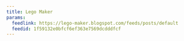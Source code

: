 ```yaml
---
title: Lego Maker
params:
  feedlink: https://lego-maker.blogspot.com/feeds/posts/default
  feedid: 1f59132e0bfcf6ef363e7569dcdddfcf
---
```

